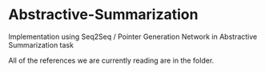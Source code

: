 # Abstractive-Summarization

Implementation using Seq2Seq / Pointer Generation Network in Abstractive Summarization task

All of the references we are currently reading are in the folder.